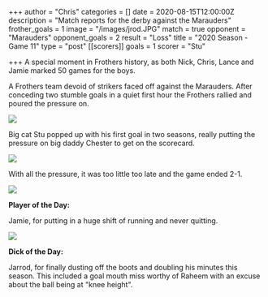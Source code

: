 +++
author = "Chris"
categories = []
date = 2020-08-15T12:00:00Z
description = "Match reports for the derby against the Marauders"
frother_goals = 1
image = "/images/jrod.JPG"
match = true
opponent = "Marauders"
opponent_goals = 2
result = "Loss"
title = "2020 Season - Game 11"
type = "post"
[[scorers]]
goals = 1
scorer = "Stu"

+++
A special moment in Frothers history, as both Nick, Chris, Lance and Jamie marked 50 games for the boys.

A Frothers team devoid of strikers faced off against the Marauders. After conceding two stumble goals in a quiet first hour the Frothers rallied and poured the pressure on.

![](/images/20200816161633_img_5787.JPG)

Big cat Stu popped up with his first goal in two seasons, really putting the pressure on big daddy Chester to get on the scorecard.

![](/images/20200816160829_img_5755.JPG)

With all the pressure, it was too little too late and the game ended 2-1.

![](/images/20200816160946_img_5761.JPG)

**Player of the Day:**

Jamie, for putting in a huge shift of running and never quitting.

![](/images/20200816162501_img_5819.JPG)

**Dick of the Day:**

Jarrod, for finally dusting off the boots and doubling his minutes this season. This included a goal mouth miss worthy of Raheem with an excuse about the ball being at "knee height".